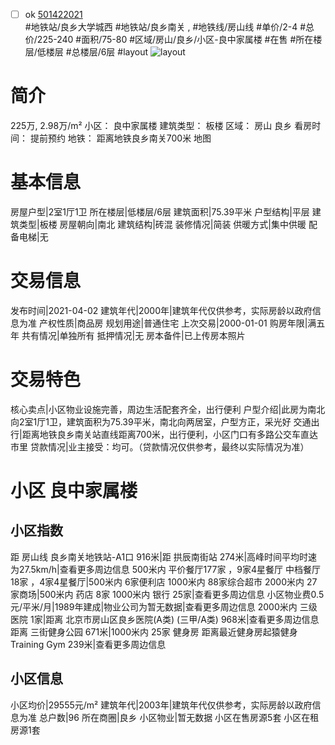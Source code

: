 - [ ] ok [501422021](https://bj.5i5j.com/ershoufang/501422021.html)  
 #地铁站/良乡大学城西 #地铁站/良乡南关 ,  #地铁线/房山线
#单价/2-4 #总价/225-240 #面积/75-80   #区域/房山/良乡/小区-良中家属楼 #在售 #所在楼层/低楼层 #总楼层/6层 #layout 
![layout](http://image2a.5i5j.com/bdir/layout/437703.jpg_P5.jpg) 
# 简介 
 225万,  2.98万/m² 
小区： 良中家属楼
建筑类型： 板楼
区域： 房山 良乡
看房时间： 提前预约
地铁： 距离地铁良乡南关700米 地图
# 基本信息 
 房屋户型|2室1厅1卫
所在楼层|低楼层/6层
建筑面积|75.39平米
户型结构|平层
建筑类型|板楼
房屋朝向|南北
建筑结构|砖混
装修情况|简装
供暖方式|集中供暖
配备电梯|无
# 交易信息 
 发布时间|2021-04-02
建筑年代|2000年|建筑年代仅供参考，实际房龄以政府信息为准
产权性质|商品房
规划用途|普通住宅
上次交易|2000-01-01
购房年限|满五年
共有情况|单独所有
抵押情况|无
房本备件|已上传房本照片
# 交易特色 
 核心卖点|小区物业设施完善，周边生活配套齐全，出行便利
户型介绍|此房为南北向2室1厅1卫，建筑面积为75.39平米，南北向两居室，户型方正，采光好
交通出行|距离地铁良乡南关站直线距离700米，出行便利，小区门口有多路公交车直达市里
贷款情况|业主接受：均可。（贷款情况仅供参考，最终以实际情况为准）
# 小区 良中家属楼
## 小区指数 
 距 房山线 良乡南关地铁站-A1口 916米|距 拱辰南街站 274米|高峰时间平均时速为27.5km/h|查看更多周边信息
500米内 平价餐厅177家 ，9家4星餐厅
中档餐厅18家 ，4家4星餐厅|500米内 6家便利店
1000米内 88家综合超市
2000米内 27家商场|500米内 药店 8家
1000米内 银行 25家|查看更多周边信息
小区物业费0.5元/平米/月|1989年建成|物业公司为暂无数据|查看更多周边信息
2000米内 三级医院 1家|距离 北京市房山区良乡医院(A类) (三甲/A类) 968米|查看更多周边信息
距离 三街健身公园 671米|1000米内 25家 健身房
距离最近健身房起猿健身Training Gym 239米|查看更多周边信息
## 小区信息 
 小区均价|29555元/m²
建筑年代|2003年|建筑年代仅供参考，实际房龄以政府信息为准
总户数|96
所在商圈|良乡
小区物业|暂无数据
小区在售房源5套
小区在租房源1套
